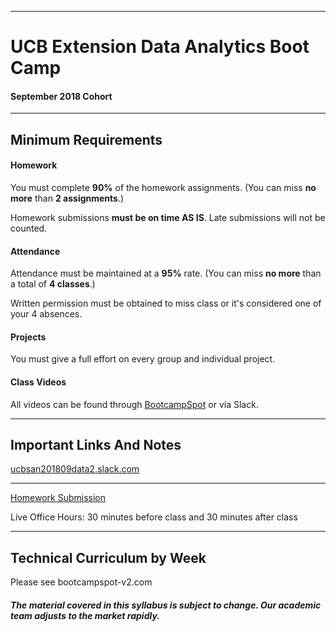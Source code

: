 -----------------------------------------
# UCB Extension Data Analytics Boot Camp

#### September 2018 Cohort 


-----------------------------------------


## Minimum Requirements


#### Homework


You must complete **90%** of the homework assignments. (You can miss **no more** than **2 assignments**.)


Homework submissions **must be on time AS IS**. Late submissions will not be counted.


#### Attendance


Attendance must be maintained at a **95%** rate. (You can miss **no more** than a total of **4 classes**.)


Written permission must be obtained to miss class or it's considered one of your 4 absences.


#### Projects


You must give a full effort on every group and individual project.


#### Class Videos

All videos can be found through [BootcampSpot](https://www.bootcampspot-v2.com) or via Slack.

-----------------------------------------


## Important Links And Notes


[ucbsan201809data2.slack.com](https://ucbsan201809data2.slack.com)

-----------------------------------------


[Homework Submission](http://bootcampspot-v2.com)


Live Office Hours: 30 minutes before class and 30 minutes after class


-----------------------------------------
## Technical Curriculum by Week

Please see bootcampspot-v2.com

##### The material covered in this syllabus is subject to change. Our academic team adjusts to the market rapidly.
